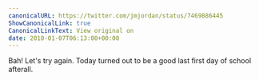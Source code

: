 ```yaml
---
canonicalURL: https://twitter.com/jmjordan/status/7469886445
ShowCanonicalLink: true
CanonicalLinkText: View original on
date: 2010-01-07T06:13:00+00:00
---
```

Bah! Let's try again. Today turned out to be a good last first day of school afterall.